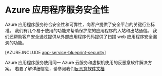 <properties
    pageTitle="Azure 应用程序服务安全性"
    description="了解如何保护 Web、 移动、 API 和逻辑在 Azure 应用程序服务的应用程序。"
    services="app-service"
    documentationCenter=""
    authors="naziml"
    manager="yochayk"
    editor="wpickett"/>

<tags
    ms.service="app-service"
    ms.workload="web"
    ms.tgt_pltfrm="na"
    ms.devlang="na"
    ms.topic="article"
    ms.date="08/16/2015"
    ms.author="naziml"/>

# <a name="azure-app-service-security"></a>Azure 应用程序服务安全性

Azure 应用程序服务符合安全性和可靠性，向客户提供了安全平台的关键行业标准。 我们有几个易于使用的功能来帮助保护您的应用程序的入站和出站通信。 我们还帮助客户安全通过提供从外部应用程序代码提供了扫描 web 应用程序安全漏洞的功能。

[AZURE.INCLUDE [app-service-blueprint-security](../../includes/app-service-blueprint-security.md)]

Azure 应用程序服务使用同一 Azure 云服务和虚拟机使用的反恶意软件解决方案。 若要了解详细信息，请参阅我们[反恶意软件文档](../security/azure-security-antimalware.md) 

